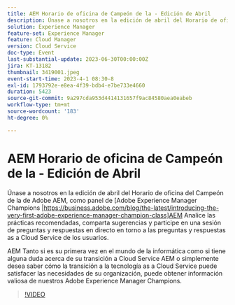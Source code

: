 ```yaml
---
title: AEM Horario de oficina de Campeón de la - Edición de Abril
description: Únase a nosotros en la edición de abril del Horario de oficina del campeón de Adobe AEM de, como panel de Campeones de Adobe Experience Manager AEM, para analizar las prácticas recomendadas, compartir consejos y participar en preguntas y respuestas en directo en torno a las preguntas y respuestas as a Cloud Service de los. AEM Tanto si es su primera vez en el mundo de la informática como si tiene alguna duda acerca de su transición a Cloud Service AEM o simplemente desea saber cómo la transición a la tecnología as a Cloud Service puede satisfacer las necesidades de su organización, puede obtener información valiosa de nuestros Adobe Experience Manager Champions.
solution: Experience Manager
feature-set: Experience Manager
feature: Cloud Manager
version: Cloud Service
doc-type: Event
last-substantial-update: 2023-06-30T00:00:00Z
jira: KT-13182
thumbnail: 3419001.jpeg
event-start-time: 2023-4-1 08:30-8
exl-id: 1793792e-e8ea-4f39-bdb4-e7be733e4660
duration: 5423
source-git-commit: 9a297cda953d4414131657f9ac84580aea0eabeb
workflow-type: tm+mt
source-wordcount: '183'
ht-degree: 0%

---
```


# AEM Horario de oficina de Campeón de la - Edición de Abril

Únase a nosotros en la edición de abril del Horario de oficina del Campeón de la de Adobe AEM, como panel de [Adobe Experience Manager Champions |https://business.adobe.com/blog/the-latest/introducing-the-very-first-adobe-experience-manager-champion-class]AEM Analice las prácticas recomendadas, comparta sugerencias y participe en una sesión de preguntas y respuestas en directo en torno a las preguntas y respuestas as a Cloud Service de los usuarios.

AEM Tanto si es su primera vez en el mundo de la informática como si tiene alguna duda acerca de su transición a Cloud Service AEM o simplemente desea saber cómo la transición a la tecnología as a Cloud Service puede satisfacer las necesidades de su organización, puede obtener información valiosa de nuestros Adobe Experience Manager Champions.

>[!VIDEO](https://video.tv.adobe.com/v/3419001/?learn=on)
